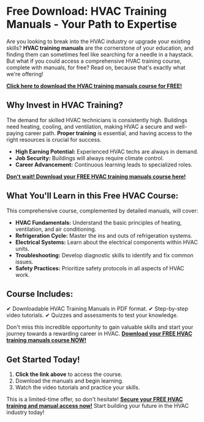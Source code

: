 # Free Download: HVAC Training Manuals - Your Path to Expertise

Are you looking to break into the HVAC industry or upgrade your existing skills?  **HVAC training manuals** are the cornerstone of your education, and finding them can sometimes feel like searching for a needle in a haystack. But what if you could access a comprehensive HVAC training course, complete with manuals, for free?  Read on, because that's exactly what we're offering!

[**Click here to download the HVAC training manuals course for FREE!**](https://udemywork.com/free-hvac-training-manuals)

## Why Invest in HVAC Training?

The demand for skilled HVAC technicians is consistently high. Buildings need heating, cooling, and ventilation, making HVAC a secure and well-paying career path. **Proper training** is essential, and having access to the right resources is crucial for success.

*   **High Earning Potential:** Experienced HVAC techs are always in demand.
*   **Job Security:** Buildings will always require climate control.
*   **Career Advancement:** Continuous learning leads to specialized roles.

[**Don't wait! Download your FREE HVAC training manuals course here!**](https://udemywork.com/free-hvac-training-manuals)

## What You'll Learn in this Free HVAC Course:

This comprehensive course, complemented by detailed manuals, will cover:

*   **HVAC Fundamentals:** Understand the basic principles of heating, ventilation, and air conditioning.
*   **Refrigeration Cycle:** Master the ins and outs of refrigeration systems.
*   **Electrical Systems:** Learn about the electrical components within HVAC units.
*   **Troubleshooting:** Develop diagnostic skills to identify and fix common issues.
*   **Safety Practices:** Prioritize safety protocols in all aspects of HVAC work.

## Course Includes:

✔ Downloadable HVAC Training Manuals in PDF format.
✔ Step-by-step video tutorials.
✔ Quizzes and assessments to test your knowledge.

Don't miss this incredible opportunity to gain valuable skills and start your journey towards a rewarding career in HVAC. [**Download your FREE HVAC training manuals course NOW!**](https://udemywork.com/free-hvac-training-manuals)

## Get Started Today!

1.  **Click the link above** to access the course.
2.  Download the manuals and begin learning.
3.  Watch the video tutorials and practice your skills.

This is a limited-time offer, so don't hesitate!  **[Secure your FREE HVAC training and manual access now!](https://udemywork.com/free-hvac-training-manuals)**  Start building your future in the HVAC industry today!
